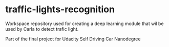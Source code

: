 # traffic-lights-recognition
Workspace repository used for creating a deep learning module that wil be used by Carla to detect trafic light. 

Part of the final project for Udacity Self Driving Car Nanodegree

